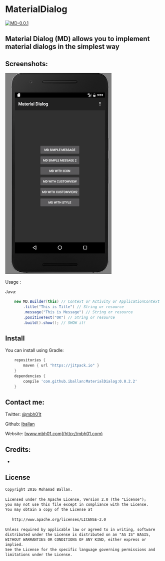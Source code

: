 MaterialDialog
==============

[![MD-0.0.1](https://jitpack.io/v/iballan/materialdialog.svg)](https://jitpack.io/#iballan/materialdialog)

## Material Dialog (MD) allows you to implement material dialogs in the simplest way

Screenshots:
--------

![Screenshots/screenshot1](https://raw.githubusercontent.com/iballan/materialdialog/master/screenshots/md.gif)


Usage :

Java:
``` java
	new MD.Builder(this) // Context or Activity or ApplicationContext
		.title("This is Title") // String or resource
		.message("This is Message") // String or resource
		.positiveText("OK") // String or resource
		.build().show(); // SHOW it!
```

Install
--------

You can install using Gradle:

```gradle
	repositories {
	    maven { url "https://jitpack.io" }
	}
	dependencies {
	    compile 'com.github.iballan:MaterialDialog:0.0.2.2'
	}
```

Contact me:
--------

Twitter: [@mbh01t](https://twitter.com/mbh01t)

Github: [iballan](https://github.com/iballan)

Website: [www.mbh01.com](http://mbh01.com)

Credits:
--------

-

License
--------

    Copyright 2016 Mohamad Ballan.

    Licensed under the Apache License, Version 2.0 (the "License");
    you may not use this file except in compliance with the License.
    You may obtain a copy of the License at

       http://www.apache.org/licenses/LICENSE-2.0

    Unless required by applicable law or agreed to in writing, software
    distributed under the License is distributed on an "AS IS" BASIS,
    WITHOUT WARRANTIES OR CONDITIONS OF ANY KIND, either express or implied.
    See the License for the specific language governing permissions and
    limitations under the License.